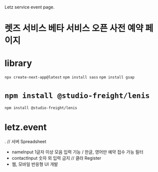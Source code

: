 Letz service event page.
# 렛즈 서비스 베타 서비스 오픈 사전 예약 페이지 # 

# library
`npx create-next-app@latest`
`npm install sass`
`npm install gsap`

`npm install @studio-freight/lenis`
=======
`npm install @studio-freight/lenis`

# letz.event
.
// 서버 Spreadsheet 
- nameInput 1글자 이상 모음 입력 기능 / 한글, 영어만 예약 접수 가능 필터
- contactInput 숫자 외 입력 금지
// 클라 Register
- 웹, 모바일 반응형 UI 개발
